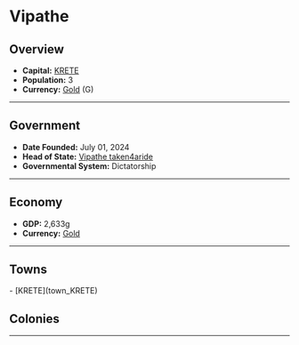 <!--UNDEDITED FILE, remove this entire line if this file has been edited!-->
# <!--NAME-->Vipathe<!--NAME-->

## Overview

- **Capital:** <!--CAPITAL_LINK-->[KRETE](KRETE_town)<!--CAPITAL_LINK-->
- **Population:** <!--POPULATION-->3<!--POPULATION-->
- **Currency:** <!--CURRENCY_LINK-->[Gold](Gold_currency)<!--CURRENCY_LINK--> (<!--CURRENCY_ABV-->G<!--CURRENCY_ABV-->)

---

## Government

- **Date Founded:** <!--FOUNDED-->July 01, 2024<!--FOUNDED-->
- **Head of State:** <!--LEADER_TITLE_LINK-->[Vipathe taken4aride](taken4aride_user)<!--LEADER_TITLE_LINK-->
- **Governmental System:** <!--GOVERNMENT-->Dictatorship<!--GOVERNMENT-->

---

## Economy

- **GDP:** <!--GDP-->2,633g<!--GDP-->
- **Currency:** <!--CURRENCY_LINK-->[Gold](Gold_currency)<!--CURRENCY_LINK-->

---

## Towns

<!--TOWNS-->- [KRETE](town_KRETE)<!--TOWNS-->

## Colonies

<!--COLONIES--><!--COLONIES-->

---